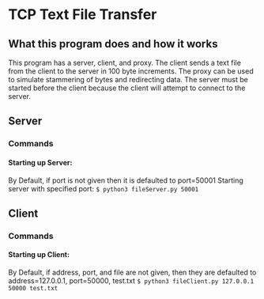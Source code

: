 # TCP Text File Transfer
## What this program does and how it works
This program has a server, client, and proxy. The client sends a text file from the client to the server in 100 byte increments. The proxy can be used to simulate stammering of bytes and redirecting data.
The server must be started before the client because the client will attempt to connect to the server. 
## Server
### Commands
#### Starting up Server:
By Default, if port is not given then it is defaulted to port=50001
Starting server with specified port:
`$ python3 fileServer.py 50001 `
## Client
### Commands
#### Starting up Client:
By Default, if address, port, and file are not given, then they are defaulted to address=127.0.0.1, port=50000, test.txt
`$ python3 fileClient.py 127.0.0.1 50000 test.txt `

